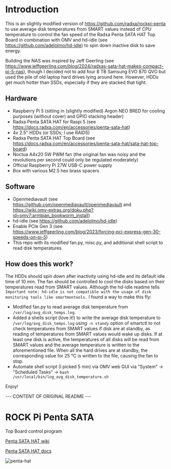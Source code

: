 # Introduction

This is an slightly modified version of https://github.com/radxa/rockpi-penta to use average disk temperatures from SMART values instead of CPU temperature to control the fan speed of the Radxa Penta SATA HAT Top Board in combination with OMV and hd-idle (see https://github.com/adelolmo/hd-idle) to spin down inactive disk to save energy. 

Building the NAS was inspired by Jeff Geerling (see https://www.jeffgeerling.com/blog/2024/radxas-sata-hat-makes-compact-pi-5-nas), though I decided not to add four 8 TB Samsung EVO 870 QVO but used the pile of old laptop hard drives lying around here. However, HDDs get much hotter than SSDs, especially if they are stacked that tight.  

## Hardware

- Raspberry Pi 5 (sitting in (slightly modified) Argon NEO BRED for cooling purposes (without cover) and GPIO stacking header)
- Radxa Penta SATA HAT for Raspi 5 (see https://docs.radxa.com/en/accessories/penta-sata-hat)
- 4x 2.5" HDDs (or SSDs; I use RAID5)
- Radxa Penta SATA HAT Top Board (see https://docs.radxa.com/en/accessories/penta-sata-hat/sata-hat-top-board)
- Noctua A4x20 5W PWM fan (the original fan was noisy and the revolutions per second could only be regulated moderately)
- Official Raspberry Pi 27W USB-C power supply 
- Box with various M2.5 hex brass spacers

## Software

- Openmediavault (see https://github.com/openmediavault/openmediavault and https://wiki.omv-extras.org/doku.php?id=omv7:armbian_bookworm_install)
- hd-idle (see https://github.com/adelolmo/hd-idle)
- Enable PCIe Gen 3 (see https://www.jeffgeerling.com/blog/2023/forcing-pci-express-gen-30-speeds-on-pi-5)
- This repo with its modified fan.py, misc.py, and additional shell script to read disk temperatures

## How does this work?

The HDDs should spin down after inactivity using hd-idle and its default idle time of 10 min. The fan should be controlled to cool the disks based on their temperatures read from SMART values. Although the hd-idle readme tells `Important note: hd-idle is not compatible with the usage of disk monitoring tools like smartmontools.` I found a way to make this fly:
- Modified fan.py to read average disk temperature from `/var/log/avg_disk_temps.log`. 
- Added a shells script (love it!) to write the average disk temperature to `/var/log/avg_disk_temps.log` using `-n standy` option of smartctl to not check temperatures from SMART values if disk are at standby, as reading of temperatures from SMART values would wake up disks. If at least one disk is active, the temperatures of all disks will be read from SMART values and the average temperature is written to the aforementioned file. When all the hard drives are at standby, the corresponding value for 25 °C is written to the file, causing the fan to stop.
- Automate shell script (I picked 5 min) via OMV web GUI via "System" -> "Scheduled Tasks" -> `bash /usr/local/bin/log_avg_disk_temperature.sh`

Enjoy!

--- CONTENT OF ORIGINAL README ---

# ROCK Pi Penta SATA

Top Board control program

[Penta SATA HAT wiki](<https://wiki.radxa.com/Penta_SATA_HAT>)

[Penta SATA HAT docs](https://docs.radxa.com/en/accessories/penta-sata-hat)

![penta-hat](images/penta-sata-hat.png)
